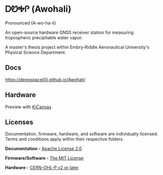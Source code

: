 # ᎠᏬᎭᎵ (Awohali)

Pronounced (A-wo-ha-li)

An open-source hardware GNSS receiver station for measuring tropospheric precipitable water vapor.

A master's thesis project within Embry-Riddle Aeronautical University's Physical Science Department.

## Docs

https://deepspace00.github.io/Awohali/

## Hardware 

Preview with [KiCanvas](https://kicanvas.org/?github=https%3A%2F%2Fgithub.com%2FDeepSpace00%2FAwohali%2Ftree%2Fmain%2Fhardware%2Felectronics%2FmainBoard)

## Licenses

Documentation, firmware, hardware, and software are individually licensed. Terms and conditions apply within their respective folders.

**Documentation -** [Apache License 2.0](docs/LICENSE)

**Firmware/Software -** [The MIT License](firmware/LICENSE)

**Hardware -** [CERN-OHL-P v2 or later](hardware/LICENSE)